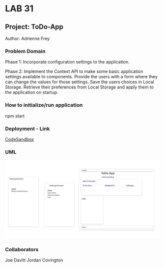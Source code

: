# LAB 31

## Project: ToDo-App

Author: Adrienne Frey

### Problem Domain

Phase 1: Incorporate configuration settings to the application.

Phase 2: Implement the Context API to make some basic application settings available to components.
         Provide the users with a form where they can change the values for those settings.
         Save the users choices in Local Storage.
         Retrieve their preferences from Local Storage and apply them to the application on startup.

### How to initialize/run application

npm start

### Deployment - Link

[CodeSandbox](https://codesandbox.io/p/github/afrey09/todo-app/main?file=%2FREADME.md&workspace=%257B%2522activeFileId%2522%253A%2522clfrqpax2000vg2fp5oqj082j%2522%252C%2522openFiles%2522%253A%255B%2522%252FREADME.md%2522%255D%252C%2522sidebarPanel%2522%253A%2522EXPLORER%2522%252C%2522gitSidebarPanel%2522%253A%2522COMMIT%2522%252C%2522spaces%2522%253A%257B%2522clfrqpcw2000x3b6ipuxjaiq5%2522%253A%257B%2522key%2522%253A%2522clfrqpcw2000x3b6ipuxjaiq5%2522%252C%2522name%2522%253A%2522Default%2522%252C%2522devtools%2522%253A%255B%257B%2522key%2522%253A%2522clfrqpcw2000y3b6i8gtiadrc%2522%252C%2522type%2522%253A%2522PROJECT_SETUP%2522%252C%2522isMinimized%2522%253Afalse%257D%255D%257D%257D%252C%2522currentSpace%2522%253A%2522clfrqpcw2000x3b6ipuxjaiq5%2522%252C%2522spacesOrder%2522%253A%255B%2522clfrqpcw2000x3b6ipuxjaiq5%2522%255D%252C%2522hideCodeEditor%2522%253Afalse%257D)

### UML

![UML](./assets/ToDoApp-UML.png)

### Collaborators

Joe Davitt 
Jordan Covington